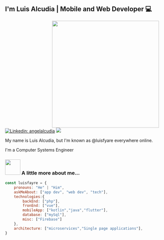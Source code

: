 <h2>I'm Luis Alcudia | Mobile and Web Developer 💻</h2>

<img align='right' src="https://c.tenor.com/NOYF3f82b_gAAAAC/programmer.gif" width="350">

[![Linkedin: angelalcudia](https://img.shields.io/badge/-angelalcudia-blue?style=flat-square&logo=Linkedin&logoColor=white&link=https://www.linkedin.com/in/angel-alcudia-49192b245/)](https://www.linkedin.com/in/angel-alcudia-49192b245/)
[![](https://img.shields.io/badge/Gmail-red)](mailto:luisfayre@gmail.com)

My name is Luis Alcudia, but I'm known as @luisfyare everywhere online.

I'm a Computer Systems Engineer


### <img src="https://i.stack.imgur.com/EQ1QT.gif" width="50"> A little more about me...  

```javascript
const luisfayre = {
    pronouns: "He" | "Him",
    askMeAbout: ["app dev", "web dev", "tech"],
    technologies:{
        backEnd: ["php"],
        fronEnd: ["vue"],
        mobileApp: ["kotlin","java","flutter"],
        database: ["mySql"],
        misc: ["Firebase"]
    },
    architecture: ["microservices","Single page applications"],
}
```
